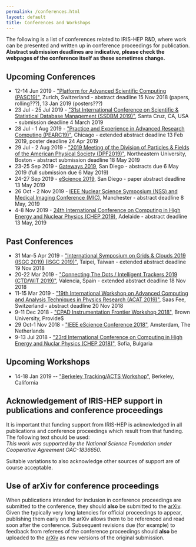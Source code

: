 ```yaml
---
permalink: /conferences.html
layout: default
title: Conferences and Workshops
---
```


The following is a list of conferences related to IRIS-HEP R&D, where 
work can be presented and written up in conference proceedings for publication.
**Abstract submission deadlines are indicative, please check the webpages of
the conference itself as these sometimes change.**

## Upcoming Conferences 

  * 12-14 Jun 2019 - ["Platform for Advanced Scientific Computing (PASC19)"](https://pasc19.pasc-conference.org), Zurich, Switzerland - abstract deadline 15 Nov 2018 (papers, rolling???), 13 Jan 2019 (posters???)
  * 23 Jul - 25 Jul 2019 - ["31st International Conference on Scientific & Statistical Database Management (SSDBM 2019)"](https://www.soe.ucsc.edu/ssdbm19), Santa Cruz, CA, USA - submission deadline 4 March 2019
  * 28 Jul - 1 Aug 2019 - ["Practice and Experience in Advanced Research Computing (PEARC19)"](https://www.pearc19.pearc.org), Chicago - extended abstract deadline 13 Feb 2019, poster deadline 24 Apr 2019
  * 29 Jul - 2 Aug 2019 - ["2019 Meeting of the Division of Particles & Fields of the American Physical Society (DPF2019)"](https://indico.cern.ch/event/782953/), Northeastern University, Boston - abstract submission deadline 18 May 2019
  * 23-25 Sep 2019 - [Gateways 2019](https://sciencegateways.org/web/gateways2019/welcome), San Diego - abstracts due 6 May 2019 (full submission due 6 May 2019)
  * 24-27 Sep 2019 - [eScience 2019](https://escience2019.sdsc.edu/), San Diego - paper abstract deadline 13 May 2019
  * 26 Oct - 2 Nov 2019 - [IEEE Nuclear Science Symposium (NSS) and Medical Imaging Conference (MIC)](https://nssmic.ieee.org/2019/), Manchester - abstract deadline 8 May, 2019
  * 4-8 Nov 2019 - [24th International Conference on Computing in High Energy and Nuclear Physics (CHEP 2019)](http://chep2019.org/), Adelaide - abstract deadline 13 May, 2019

## Past Conferences
  * 31 Mar-5 Apr 2019 - ["International Symposium on Grids & Clouds 2019 (ISGC 2019) (ISGC 2019)"](https://indico4.twgrid.org/indico/event/8/), Taipei, Taiwan - extended abstract deadline 19 Nov 2018
  * 20-22 Mar 2019 - ["Connecting The Dots / Intelligent Trackers 2019 (CTD/WIT 2019)"](https://indico.cern.ch/event/742793/), Valencia, Spain - extended abstract deadline 18 Nov 2018
  * 11-15 Mar 2019 - ["19th International Workshop on Advanced Computing and Analysis Techniques in Physics Research (ACAT 2019)"](https://indico.cern.ch/event/708041/), Saas Fee, Switzerland - abstract deadline 20 Nov 2018
  * 9-11 Dec 2018 - ["CPAD Instrumentation Frontier Workshop 2018"](http://www.brown.edu/Conference/CPAD2018/), Brown University, Provide$
  * 29 Oct-1 Nov 2018 - ["IEEE eScience Conference 2018"](https://www.escience2018.com), Amsterdam, The Netherlands
  * 9-13 Jul 2018 - ["23rd International Conference on Computing in High Energy and Nuclar Physics (CHEP 2018)"](http://chep2018.org), Sofia, Bulgaria

## Upcoming Workshops

  * 14-18 Jan 2019 -- ["Berkeley Tracking/ACTS Workshop"](https://indico.physics.lbl.gov/indico/event/712/), Berkeley, California

## Acknowledgement of IRIS-HEP support in publications and conference proceedings

It is important that funding support from IRIS-HEP is acknowledged in all 
publications and conference proceedings which result from that funding.
The following text should be used:
<br>
*This work was supported by the National Science Foundation under Cooperative Agreement OAC-1836650.*
<br>

Suitable variations to also acknowledge other sources of support are of
course acceptable.

## Use of arXiv for conference proceedings

When publications intended for inclusion in conference proceedings are
submitted to the conference, they should **also** be submitted to the
[arXiv](https://arxiv.org). Given the typically very long latencies for 
official proceedings to appear, publishing them early on the arXiv allows 
them to be referenced and read soon after the conference. Subsequent 
revisions due (for example) to feedback from referees of the conference
proceedings should **also** be uploaded to the [arXiv](https://arxiv.org) as
new versions of the original submission.




